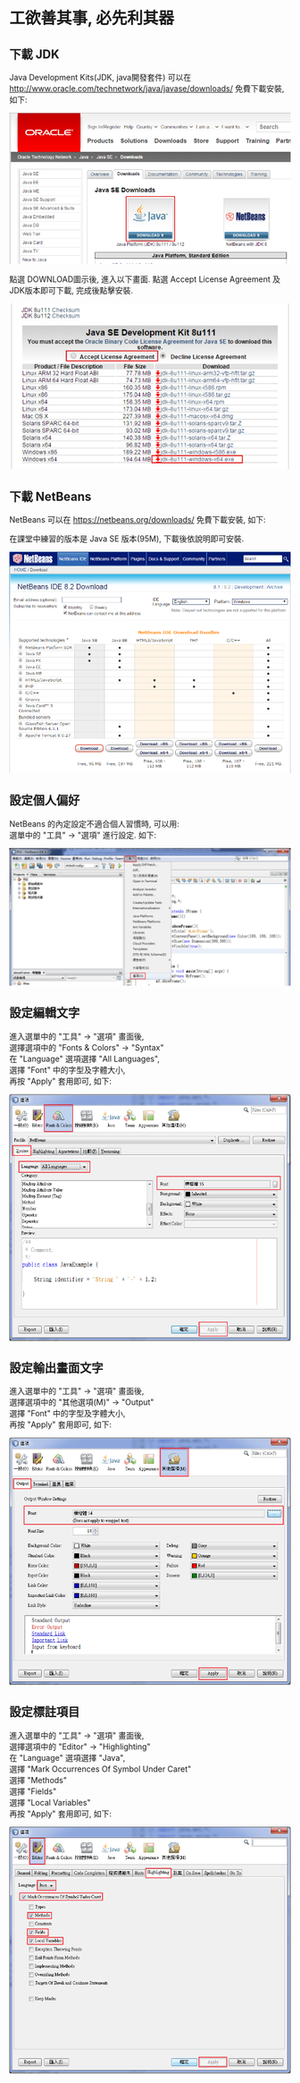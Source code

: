 # 工欲善其事, 必先利其器


## 下載 JDK

Java Development Kits(JDK, java開發套件) 可以在 http://www.oracle.com/technetwork/java/javase/downloads/  免費下載安裝, 如下:<p>

![GitHub Logo](/images/java-01.png)


點選 DOWNLOAD圖示後, 進入以下畫面. 點選 Accept License Agreement 及 JDK版本即可下載, 完成後點擊安裝.<p>
![GitHub Logo](/images/java-02.png)

## 下載 NetBeans

NetBeans 可以在 https://netbeans.org/downloads/  免費下載安裝, 如下:<p>
在課堂中練習的版本是 Java SE 版本(95M), 下載後依說明即可安裝. <p>

![GitHub Logo](/images/netbeans-01.png)


## 設定個人偏好

NetBeans 的內定設定不適合個人習慣時, 可以用:<br>
選單中的 "工具" -> "選項" 進行設定. 如下: <p>

![GitHub Logo](/images/netbeans-02.png)


## 設定編輯文字

進入選單中的 "工具" -> "選項" 畫面後,<br>
選擇選項中的 "Fonts & Colors" -> "Syntax" <br>
在 "Language" 選項選擇 "All Languages", <br>
選擇 "Font" 中的字型及字體大小, <br>
再按 "Apply" 套用即可, 如下: <p>

![GitHub Logo](/images/netbeans-03.png)


## 設定輸出畫面文字

進入選單中的 "工具" -> "選項" 畫面後,<br>
選擇選項中的 "其他選項(M)" -> "Output" <br>
選擇 "Font" 中的字型及字體大小, <br>
再按 "Apply" 套用即可, 如下: <p>

![GitHub Logo](/images/netbeans-04.png)


## 設定標註項目

進入選單中的 "工具" -> "選項" 畫面後,<br>
選擇選項中的 "Editor" -> "Highlighting" <br>
在 "Language" 選項選擇 "Java", <br>
選擇 "Mark Occurrences Of Symbol Under Caret"<br>
選擇 "Methods"<br>
選擇 "Fields"<br>
選擇 "Local Variables"<br>
再按 "Apply" 套用即可, 如下: <p>

![GitHub Logo](/images/netbeans-05.png)
